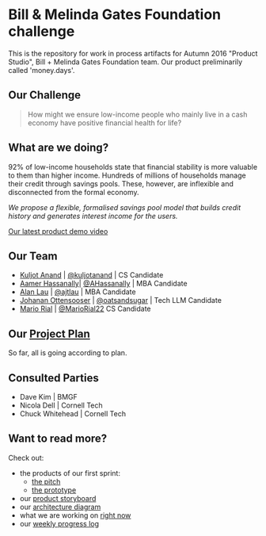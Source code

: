 # Bill & Melinda Gates Foundation challenge

This is the repository for work in process artifacts for Autumn 2016 "Product Studio", Bill + Melinda Gates Foundation team. Our product preliminarily called 'money.days'.

## Our Challenge

> How might we ensure low-income people who mainly live in a cash economy have positive financial health for life?	

## What are we doing?

92% of low-income households state that financial stability is more valuable to them than higher income. Hundreds of millions of households manage their credit through savings pools. These, however, are inflexible and disconnected from the formal economy. 

*We propose a flexible, formalised savings pool model that builds credit history and generates interest income for the users.*

[Our latest product demo video](https://vimeo.com/185554227)

## Our Team

- [Kuljot Anand](https://www.linkedin.com/in/kuljot-kj-anand-93925915) | [@kuljotanand](https://github.com/kuljotanand) | CS Candidate
- [Aamer Hassanally](https://in.linkedin.com/in/aamer-hassanally-a067ba27)| [@AHassanally](https://github.com/AHassanally) | MBA Candidate
- [Alan Lau](https://www.linkedin.com/in/ajtlau) | [@ajtlau](https://github.com/ajtlau) | MBA Candidate
- [Johanan Ottensooser](https://au.linkedin.com/in/jottensooser) | [@oatsandsugar](https://github.com/oatsandsugar) | Tech LLM Candidate
- [Mario Rial](https://www.linkedin.com/in/mariorial/en) | [@MarioRial22](https://github.com/MarioRial22) CS Candidate

## Our [Project Plan](https://docs.google.com/a/cornell.edu/spreadsheets/d/1T09RqzKAFhpwzhwkpHzgbZmC5lsfLfuER64F3gPBU5w/edit?usp=sharing)
So far, all is going according to plan.

## Consulted Parties
* Dave Kim | BMGF
* Nicola Dell | Cornell Tech
* Chuck Whitehead | Cornell Tech

## Want to read more? 

Check out:
* the products of our first sprint:
  * [the pitch](https://github.com/Cash-Economy/BMGF/blob/master/Artifacts/Pitch/Jabberwocky%205.key)
  * [the prototype](https://marvelapp.com/i19c9a)
* our [product storyboard](https://raw.githubusercontent.com/Cash-Economy/BMGF/master/Artifacts/elements/storyboard/Storyboard%20v1.jpg)
* our [architecture diagram](https://github.com/Cash-Economy/BMGF/blob/master/Artifacts/elements/Architecture%20Diagram.md)
* what we are working on [right now](https://github.com/Cash-Economy/BMGF/issues)
* our [weekly progress log](https://github.com/Cash-Economy/BMGF/blob/master/process/Weekly%20Progress%20Log.md)
